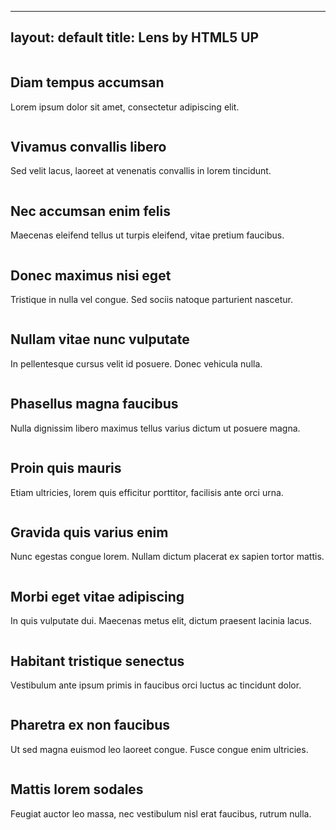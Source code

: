 
---
layout: default
title: Lens by HTML5 UP
---

<!-- Thumbnail -->
<section id="thumbnails">
	<article>
		<a class="thumbnail" href="assets/images/fulls/01.jpg" data-position="left center"><img src="assets/images/thumbs/01.jpg" alt="" /></a>
		<h2>Diam tempus accumsan</h2>
		<p>Lorem ipsum dolor sit amet, consectetur adipiscing elit.</p>
	</article>
	<article>
		<a class="thumbnail" href="assets/images/fulls/02.jpg"><img src="assets/images/thumbs/02.jpg" alt="" /></a>
		<h2>Vivamus convallis libero</h2>
		<p>Sed velit lacus, laoreet at venenatis convallis in lorem tincidunt.</p>
	</article>
	<article>
		<a class="thumbnail" href="assets/images/fulls/03.jpg" data-position="top center"><img src="assets/images/thumbs/03.jpg" alt="" /></a>
		<h2>Nec accumsan enim felis</h2>
		<p>Maecenas eleifend tellus ut turpis eleifend, vitae pretium faucibus.</p>
	</article>
	<article>
		<a class="thumbnail" href="assets/images/fulls/04.jpg"><img src="assets/images/thumbs/04.jpg" alt="" /></a>
		<h2>Donec maximus nisi eget</h2>
		<p>Tristique in nulla vel congue. Sed sociis natoque parturient nascetur.</p>
	</article>
	<article>
		<a class="thumbnail" href="assets/images/fulls/05.jpg" data-position="top center"><img src="assets/images/thumbs/05.jpg" alt="" /></a>
		<h2>Nullam vitae nunc vulputate</h2>
		<p>In pellentesque cursus velit id posuere. Donec vehicula nulla.</p>
	</article>
	<article>
		<a class="thumbnail" href="assets/images/fulls/06.jpg"><img src="assets/images/thumbs/06.jpg" alt="" /></a>
		<h2>Phasellus magna faucibus</h2>
		<p>Nulla dignissim libero maximus tellus varius dictum ut posuere magna.</p>
	</article>
	<article>
		<a class="thumbnail" href="assets/images/fulls/07.jpg"><img src="assets/images/thumbs/07.jpg" alt="" /></a>
		<h2>Proin quis mauris</h2>
		<p>Etiam ultricies, lorem quis efficitur porttitor, facilisis ante orci urna.</p>
	</article>
	<article>
		<a class="thumbnail" href="assets/images/fulls/08.jpg"><img src="assets/images/thumbs/08.jpg" alt="" /></a>
		<h2>Gravida quis varius enim</h2>
		<p>Nunc egestas congue lorem. Nullam dictum placerat ex sapien tortor mattis.</p>
	</article>
	<article>
		<a class="thumbnail" href="assets/images/fulls/09.jpg"><img src="assets/images/thumbs/09.jpg" alt="" /></a>
		<h2>Morbi eget vitae adipiscing</h2>
		<p>In quis vulputate dui. Maecenas metus elit, dictum praesent lacinia lacus.</p>
	</article>
	<article>
		<a class="thumbnail" href="assets/images/fulls/10.jpg"><img src="assets/images/thumbs/10.jpg" alt="" /></a>
		<h2>Habitant tristique senectus</h2>
		<p>Vestibulum ante ipsum primis in faucibus orci luctus ac tincidunt dolor.</p>
	</article>
	<article>
		<a class="thumbnail" href="assets/mages/fulls/11.jpg"><img src="assets/images/thumbs/11.jpg" alt="" /></a>
		<h2>Pharetra ex non faucibus</h2>
		<p>Ut sed magna euismod leo laoreet congue. Fusce congue enim ultricies.</p>
	</article>
	<article>
		<a class="thumbnail" href="assets/images/fulls/12.jpg"><img src="assets/images/thumbs/12.jpg" alt="" /></a>
		<h2>Mattis lorem sodales</h2>
		<p>Feugiat auctor leo massa, nec vestibulum nisl erat faucibus, rutrum nulla.</p>
	</article>
</section>
